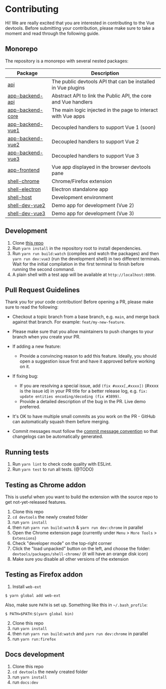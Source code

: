 # Contributing

Hi! We are really excited that you are interested in contributing to the Vue devtools. Before submitting your contribution, please make sure to take a moment and read through the following guide.

## Monorepo

The repository is a monorepo with several nested packages:

|Package|Description|
|-------|-----------|
[api](https://github.com/vuejs/devtools/tree/main/packages/api) | The public devtools API that can be installed in Vue plugins |
[app-backend-api](https://github.com/vuejs/devtools/tree/main/packages/app-backend-api) | Abstract API to link the Public API, the core and Vue handlers |
[app-backend-core](https://github.com/vuejs/devtools/tree/main/packages/app-backend-core) | The main logic injected in the page to interact with Vue apps |
[app-backend-vue1](https://github.com/vuejs/devtools/tree/main/packages/app-backend-vue1) | Decoupled handlers to support Vue 1 (soon) |
[app-backend-vue2](https://github.com/vuejs/devtools/tree/main/packages/app-backend-vue2) | Decoupled handlers to support Vue 2 |
[app-backend-vue3](https://github.com/vuejs/devtools/tree/main/packages/app-backend-vue3) | Decoupled handlers to support Vue 3 |
[app-frontend](https://github.com/vuejs/devtools/tree/main/packages/app-frontend) | Vue app displayed in the browser devtools pane |
[shell-chrome](https://github.com/vuejs/devtools/tree/main/packages/shell-chrome) | Chrome/Firefox extension |
[shell-electron](https://github.com/vuejs/devtools/tree/main/packages/shell-electron) | Electron standalone app |
[shell-host](https://github.com/vuejs/devtools/tree/main/packages/shell-host) | Development environment |
[shell-dev-vue2](https://github.com/vuejs/devtools/tree/main/packages/shell-dev-vue2) | Demo app for development (Vue 2) |
[shell-dev-vue3](https://github.com/vuejs/devtools/tree/main/packages/shell-dev-vue3) | Demo app for development (Vue 3) |


## Development

1. Clone [this repo](https://github.com/vuejs/devtools)
2. Run `yarn install` in the repository root to install dependencies.
3. Run `yarn run build:watch` (compiles and watch the packages) and then `yarn run dev:vue3` (run the development shell) in two different terminals. Wait for the initial compilation in the first terminal to finish before running the second command.
4. A plain shell with a test app will be available at `http://localhost:8090`.

## Pull Request Guidelines

Thank you for your code contribution! Before opening a PR, please make sure to read the following:

- Checkout a topic branch from a base branch, e.g. `main`, and merge back against that branch. For example: `feat/my-new-feature`.

- Please make sure that you allow maintainers to push changes to your branch when you create your PR.

- If adding a new feature:

  <!-- @TODO Add accompanying test case.-->
  - Provide a convincing reason to add this feature. Ideally, you should open a suggestion issue first and have it approved before working on it.

- If fixing bug:

  - If you are resolving a special issue, add `(fix #xxxx[,#xxxx])` (#xxxx is the issue id) in your PR title for a better release log, e.g. `fix: update entities encoding/decoding (fix #3899)`.
  - Provide a detailed description of the bug in the PR. Live demo preferred.
  <!-- @TODO - Add appropriate test coverage if applicable.-->

- It's OK to have multiple small commits as you work on the PR - GitHub can automatically squash them before merging.

<!-- @TODO - Make sure tests pass!-->

- Commit messages must follow the [commit message convention](https://github.com/vuejs/devtools/blob/main/.github/commit-convention.md) so that changelogs can be automatically generated.

## Running tests

1. Run `yarn lint` to check code quality with ESLint.
2. Run `yarn test` to run all tests. (@TODO)

## Testing as Chrome addon

This is useful when you want to build the extension with the source repo to get not-yet-released features.

1. Clone this repo
2. `cd devtools` the newly created folder
3. run `yarn install`
4. then run `yarn run build:watch` & `yarn run dev:chrome` in parallel
5. Open the Chrome extension page (currently under `Menu` > `More Tools` > `Extensions`)
6. Check "developer mode" on the top-right corner
7. Click the "load unpacked" button on the left, and choose the folder: `devtools/packages/shell-chrome/` (it will have an orange disk icon)
8. Make sure you disable all other versions of the extension

## Testing as Firefox addon

1. Install `web-ext`

  ~~~~
  $ yarn global add web-ext
  ~~~~

  Also, make sure `PATH` is set up. Something like this in `~/.bash_profile`:

  ~~~~
  $ PATH=$PATH:$(yarn global bin)
  ~~~~

2. Clone this repo
3. run `yarn install`
4. then run `yarn run build:watch` and `yarn run dev:chrome` in parallel
5. run `yarn run:firefox`

## Docs development

1. Clone this repo
2. `cd devtools` the newly created folder
3. run `yarn install`
4. run `docs:dev`
